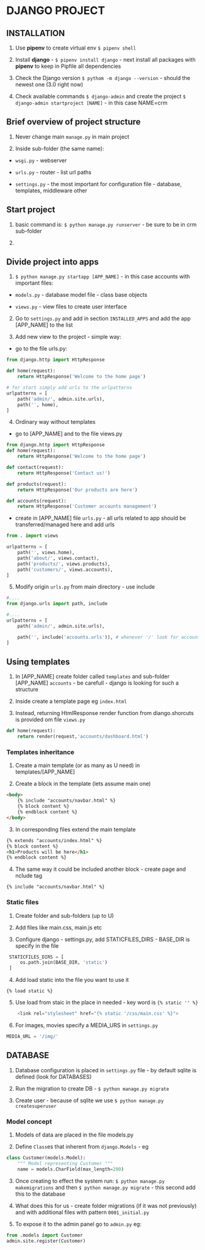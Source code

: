 # DJANGO PROJECT

## INSTALLATION

1. Use **pipenv** to create virtual env `$ pipenv shell`

2. Install **django** - `$ pipenv install django` - next install all packages with **pipenv** to keep in Pipfile all dependencies

3. Check the Django version `$ pythom -m django --version` - should the newest one (3.0 right now) 

4. Check available commands `$ django-admin` and create the project `$ django-admin startproject [NAME]` - in this case NAME=crm

## Brief overview of project structure

1. Never change main `manage.py` in main project

2. Inside sub-folder (the same name):

- `wsgi.py` - webserver

- `urls.py` - router -  list url paths

- `settings.py` - the most important for configuration file - database, templates, middleware other

## Start project

1. basic command is: `$ python manage.py runserver` - be sure to be in crm sub-folder

2. 

## Divide project into apps

1. `$ python manage.py startapp [APP_NAME]` - in this case accounts with important files:

- `models.py` - database model file - class base objects

- `views.py` - view files to create user interface

2. Go to `settings.py` and add in section `INSTALLED_APPS` and add the app [APP_NAME] to the list

3. Add new view to the project - simple way:

- go to the file urls.py:

```python
from django.http import HttpResponse

def home(request):
    return HttpResponse('Welcome to the home page')

# for start simply add urls to the urlpatterns
urlpatterns = [
    path('admin/', admin.site.urls),
    path('', home),
]

```

4. Ordinary way without templates

- go to [APP_NAME] and to the file views.py

```python
from django.http import HttpResponse
def home(request):
    return HttpResponse('Welcome to the home page')

def contact(request):
    return HttpResponse('Contact us!')

def products(request):
    return HttpResponse('Our products are here')

def accounts(request):
    return HttpResponse('Customer accounts management')

```

- create in [APP_NAME] file `urls.py` - all urls related to app should be transferred/managed here and add urls

```python
from . import views

urlpatterns = [
    path('', views.home),
    path('about/', views.contact),
    path('products/', views.products),
    path('customers/', views.accounts),
]
```

5. Modify origin `urls.py` from main directory - use include

```python
#....
from django.urls import path, include

#....
urlpatterns = [
    path('admin/', admin.site.urls),

    path('', include('accounts.urls')), # whenever '/' look for accounts.url
]
```

## Using templates

1. In [APP_NAME] create folder called `templates` and sub-folder [APP_NAME] `accounts` - be carefull - django is looking for such a structure

2. Inside create a template page eg `index.html`

3. Instead, returning HtmlResponse render function from diango.shorcuts is provided om file `views.py`

```python
def home(request):
    return render(request,'accounts/dashboard.html')
```

### Templates inheritance

1. Create a main template (or as many as U need) in templates/[APP_NAME]

2. Create a block in the template (lets assume main one)

```html
<body>
    {% include "accounts/navbar.html" %}
    {% block content %}
    {% endblock content %}
</body>
```

3. In corresponding files extend the main template

```html
{% extends "accounts/index.html" %}
{% block content %}
<h1>Products will be here</h1>
{% endblock content %}
```

4. The same way it could be included another block - create page and nclude tag

```django
{% include "accounts/navbar.html" %}
```

### Static files

1. Create folder and sub-folders (up to U)

2. Add files like main.css, main.js etc

3. Configure django - settings.py, add STATICFILES_DIRS - BASE_DIR is specify in the file

```python
 STATICFILES_DIRS = [
     os.path.join(BASE_DIR, 'static')
 ]

```

4. Add load static into the file you want to use it

```phyton
{% load static %}
```

5. Use load from staic in the place in needed - key word is `{% static '' %}`

```python
    <link rel="stylesheet" href="{% static '/css/main.css' %}">
```

6. For images, movies specify a MEDIA_URS in `settings.py`

```python
MEDIA_URL = '/img/'

```

## DATABASE

1. Database configuration is placed in `settings.py` file - by default sqlite is defined (look for DATABASES)

2. Run the migration to create DB - `$ python manage.py migrate`

3. Create user - because of sqlite we use `$ python manage.py createsuperuser`


### Model concept

1. Models of data are placed in the file models.py

2. Define `Class`es that inherent from `django.Models` - eg

```python
class Customer(models.Model):
    """ Model representing Customer """
    name = models.CharField(max_length=200)

```

3. Once creating to effect the system run: `$ python manage.py makemigrations` and then `$ python manage.py migrate` - this second add this to the database

4. What does this for us - create folder migrations (if it was not previously) and with additional files with pattern `0001_initial.py`

5. To expose it to the admin panel go to `admin.py` eg:

```python
from .models import Customer
admin.site.register(Customer)

```
